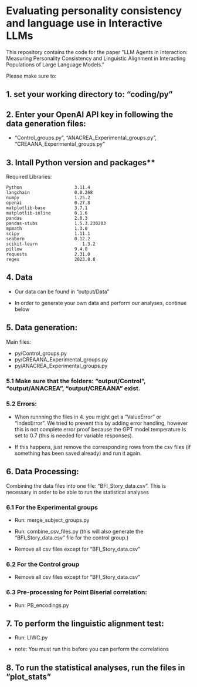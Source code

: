 # Evaluating personality consistency and language use in Interactive LLMs
This repository contains the code for the paper "LLM Agents in Interaction: Measuring Personality Consistency and Linguistic Alignment in Interacting Populations of Large Language Models."

Please make sure to:

## 1. set your working directory to: “coding/py”

## 2. Enter your OpenAI API key in following the data generation files:

- “Control_groups.py”, “ANACREA_Experimental_groups.py”, “CREAANA_Experimental_groups.py”

## 3. Intall Python version and packages**

Required Libraries:
```
Python                    3.11.4
langchain                 0.0.268
numpy                     1.25.2
openai                    0.27.8 
matplotlib-base           3.7.1             
matplotlib-inline         0.1.6
pandas                    2.0.3           
pandas-stubs              1.5.3.230203    
mpmath                    1.3.0
scipy                     1.11.1
seaborn                   0.12.2
scikit-learn				 1.3.2           
pillow                    9.4.0
requests                  2.31.0
regex                     2023.8.8
```

## 4. Data

- Our data can be found in “output/Data”

- In order to generate your own data and perform our analyses, continue below

## 5. Data generation:
Main files:
- py/Control_groups.py
- py/CREAANA_Experimental_groups.py
- py/ANACREA_Experimental_groups.py

### 5.1 Make sure that the folders: “output/Control”, “output/ANACREA”, “output/CREAANA” exist.

### 5.2 Errors: 

- When runnning the files in 4. you might get a ”ValueError” or “IndexError”. We tried to prevent this by adding error handling, however this is not complete error proof because the GPT model temperature is set to 0.7 (this is needed for variable responses). 

- If this happens, just remove the corresponding rows from the csv files (if something has been saved already) and run it again.

## 6. Data Processing: 
Combining the data files into one file: “BFI_Story_data.csv”. This is necessary in order to be able to run the statistical analyses

### 6.1 For the Experimental groups
- Run: merge_subject_groups.py
- Run: combine_csv_files.py  (this will also generate the “BFI_Story_data.csv” file for the control group.)

- Remove all csv files except for “BFI_Story_data.csv”

### 6.2 For the Control group
- Remove all csv files except for “BFI_Story_data.csv”

### 6.3 Pre-processing for Point Biserial correlation:
- Run: PB_encodings.py

## 7. To perform the linguistic alignment test:
- Run: LIWC.py

- note: You must run this before you can perform the correlations

## 8. To run the statistical analyses, run the files in ”plot_stats”


